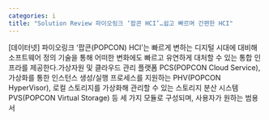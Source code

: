 ```yaml
---
categories: i
title: "Solution Review 파이오링크 ‘팝콘 HCI’…쉽고 빠르며 간편한 HCI"
---
```

[데이터넷] 파이오링크 ‘팝콘(POPCON) HCI’는 빠르게 변하는 디지털 시대에 대비해 소프트웨어 정의 기술을 통해 어떠한 변화에도 빠르고 유연하게 대처할 수 있는 통합 인프라를 제공한다.가상자원 및 클라우드 관리 플랫폼 PCS(POPCON Cloud Service), 가상화를 통한 인스턴스 생성/실행 프로세스를 지원하는 PHV(POPCON HyperVisor), 로컬 스토리지를 가상화해 관리할 수 있는 스토리지 분산 시스템 PVS(POPCON Virtual Storage) 등 세 가지 모듈로 구성되며, 사용자가 원하는 범용 서